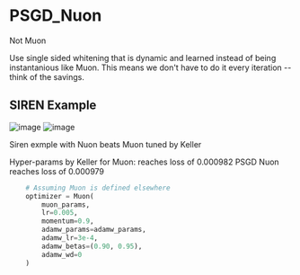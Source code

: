 # PSGD_Nuon
Not Muon

Use single sided whitening that is dynamic and learned instead of being instantanious like Muon. This means we don't have to do it every iteration -- think of the savings. 

## SIREN Example

![image](https://github.com/user-attachments/assets/28aab08c-57d3-425a-b123-1733bbb9e9c0)
![image](https://github.com/user-attachments/assets/7d7fbf87-53b7-4c2e-b683-de24d9c54f30)


Siren exmple with Nuon beats Muon tuned by Keller

Hyper-params by Keller for Muon: reaches loss of 0.000982 PSGD Nuon reaches loss of 0.000979
```python
    # Assuming Muon is defined elsewhere
    optimizer = Muon(
        muon_params,
        lr=0.005,
        momentum=0.9,
        adamw_params=adamw_params,
        adamw_lr=3e-4,
        adamw_betas=(0.90, 0.95),
        adamw_wd=0
    )
```

